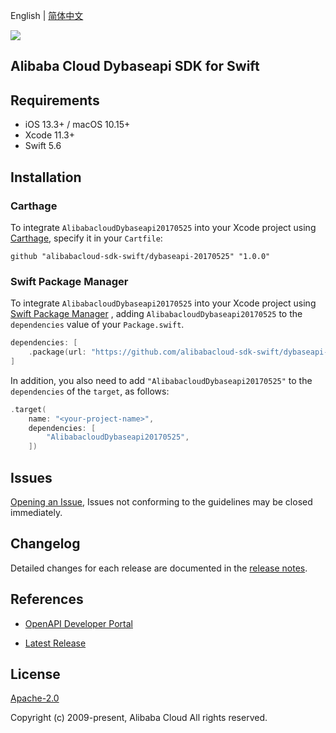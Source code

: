 English | [简体中文](README-CN.md)

![](https://aliyunsdk-pages.alicdn.com/icons/AlibabaCloud.svg)

## Alibaba Cloud Dybaseapi SDK for Swift

## Requirements

- iOS 13.3+ / macOS 10.15+
- Xcode 11.3+
- Swift 5.6

## Installation

### Carthage

To integrate `AlibabacloudDybaseapi20170525` into your Xcode project using [Carthage](https://github.com/Carthage/Carthage), specify it in your `Cartfile`:

```ogdl
github "alibabacloud-sdk-swift/dybaseapi-20170525" "1.0.0"
```

### Swift Package Manager

To integrate `AlibabacloudDybaseapi20170525` into your Xcode project using [Swift Package Manager](https://swift.org/package-manager/) , adding `AlibabacloudDybaseapi20170525` to the `dependencies` value of your `Package.swift`.

```swift
dependencies: [
    .package(url: "https://github.com/alibabacloud-sdk-swift/dybaseapi-20170525.git", from: "1.0.0")
]
```

In addition, you also need to add `"AlibabacloudDybaseapi20170525"` to the `dependencies` of the `target`, as follows:

```swift
.target(
    name: "<your-project-name>",
    dependencies: [
        "AlibabacloudDybaseapi20170525",
    ])
```

## Issues

[Opening an Issue](https://github.com/alibabacloud-sdk-swift/dybaseapi-20170525/issues/new), Issues not conforming to the guidelines may be closed immediately.

## Changelog

Detailed changes for each release are documented in the [release notes](./ChangeLog.txt).

## References

* [OpenAPI Developer Portal](https://next.api.alibabacloud.com/home)
- [Latest Release](https://github.com/alibabacloud-sdk-swift/dybaseapi-20170525)

## License

[Apache-2.0](http://www.apache.org/licenses/LICENSE-2.0)

Copyright (c) 2009-present, Alibaba Cloud All rights reserved.
